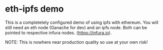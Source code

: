 # eth-ipfs demo

This is a completetely configured demo of using ipfs with ethereum.
You will still need an eth node (Ganache for dev) and an ipfs node.
Both can be pointed to respective infura nodes. (https://infura.io).


NOTE: This is nowhere near production quality so use at your own risk!